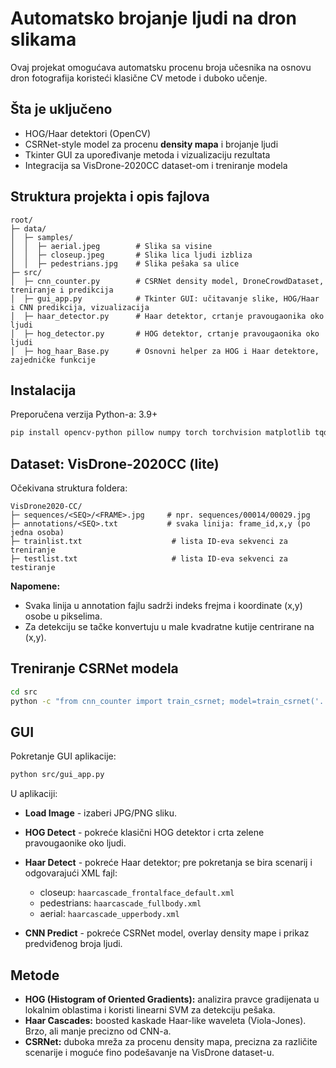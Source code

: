 # Automatsko brojanje ljudi na dron slikama

Ovaj projekat omogućava automatsku procenu broja učesnika na osnovu dron fotografija koristeći klasične CV metode i
duboko učenje.

## Šta je uključeno

* HOG/Haar detektori (OpenCV)
* CSRNet-style model za procenu **density mapa** i brojanje ljudi
* Tkinter GUI za upoređivanje metoda i vizualizaciju rezultata
* Integracija sa VisDrone-2020CC dataset-om i treniranje modela

## Struktura projekta i opis fajlova

```
root/
├─ data/
│  ├─ samples/
│  │  ├─ aerial.jpeg        # Slika sa visine
│  │  ├─ closeup.jpeg       # Slika lica ljudi izbliza
│  │  ├─ pedestrians.jpg    # Slika pešaka sa ulice
├─ src/
│  ├─ cnn_counter.py        # CSRNet density model, DroneCrowdDataset, treniranje i predikcija
│  ├─ gui_app.py            # Tkinter GUI: učitavanje slike, HOG/Haar i CNN predikcija, vizualizacija
│  ├─ haar_detector.py      # Haar detektor, crtanje pravougaonika oko ljudi
│  ├─ hog_detector.py       # HOG detektor, crtanje pravougaonika oko ljudi
│  ├─ hog_haar_Base.py      # Osnovni helper za HOG i Haar detektore, zajedničke funkcije
```

## Instalacija

Preporučena verzija Python-a: 3.9+

```bash
pip install opencv-python pillow numpy torch torchvision matplotlib tqdm
```

## Dataset: VisDrone-2020CC (lite)

Očekivana struktura foldera:

```
VisDrone2020-CC/
├─ sequences/<SEQ>/<FRAME>.jpg     # npr. sequences/00014/00029.jpg
├─ annotations/<SEQ>.txt           # svaka linija: frame_id,x,y (po jedna osoba)
├─ trainlist.txt                    # lista ID-eva sekvenci za treniranje
├─ testlist.txt                     # lista ID-eva sekvenci za testiranje
```

**Napomene:**

* Svaka linija u annotation fajlu sadrži indeks frejma i koordinate (x,y) osobe u pikselima.
* Za detekciju se tačke konvertuju u male kvadratne kutije centrirane na (x,y).

## Treniranje CSRNet modela

```bash
cd src
python -c "from cnn_counter import train_csrnet; model=train_csrnet('../data/VisDrone2020-CC','../data/VisDrone2020-CC/trainlist.txt', tile_size=(512,512), batch_size=8, epochs=1, lr=1e-5)"
```

## GUI

Pokretanje GUI aplikacije:

```bash
python src/gui_app.py
```

U aplikaciji:

* **Load Image** - izaberi JPG/PNG sliku.
* **HOG Detect** - pokreće klasični HOG detektor i crta zelene pravougaonike oko ljudi.
* **Haar Detect** - pokreće Haar detektor; pre pokretanja se bira scenarij i odgovarajući XML fajl:

    * closeup: `haarcascade_frontalface_default.xml`
    * pedestrians: `haarcascade_fullbody.xml`
    * aerial: `haarcascade_upperbody.xml`
* **CNN Predict** - pokreće CSRNet model, overlay density mape i prikaz predviđenog broja ljudi.

## Metode

* **HOG (Histogram of Oriented Gradients):** analizira pravce gradijenata u lokalnim oblastima i koristi linearni SVM za
  detekciju pešaka.
* **Haar Cascades:** boosted kaskade Haar-like waveleta (Viola-Jones). Brzo, ali manje precizno od CNN-a.
* **CSRNet:** duboka mreža za procenu density mapa, precizna za različite scenarije i moguće fino podešavanje na
  VisDrone dataset-u.